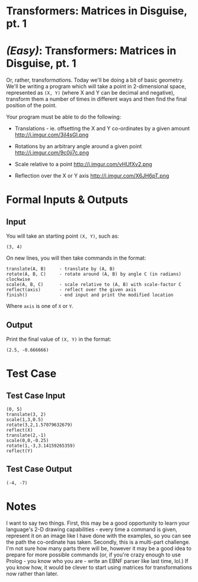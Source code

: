 # Transformers: Matrices in Disguise, pt. 1
<div class="md"><h1><a href="#EasyIcon"></a> <em>(Easy)</em>: Transformers: Matrices in Disguise, pt. 1</h1>
<p>Or, rather, transform<em>ation</em>s. Today we'll be doing a bit of basic geometry. We'll be writing a program which will take a point in 2-dimensional space, represented as <code>(X, Y)</code> (where X and Y can be decimal and negative), transform them a number of times in different ways and then find the final position of the point.</p>
<p>Your program must be able to do the following:</p>
<ul>
<li><p>Translations - ie. offsetting the X and Y co-ordinates by a given amount <a href="http://i.imgur.com/3jI4sGI.png">http://i.imgur.com/3jI4sGI.png</a></p></li>
<li><p>Rotations by an arbitrary angle around a given point <a href="http://i.imgur.com/9c0ji7c.png">http://i.imgur.com/9c0ji7c.png</a></p></li>
<li><p>Scale relative to a point <a href="http://i.imgur.com/vHUfXv2.png">http://i.imgur.com/vHUfXv2.png</a></p></li>
<li><p>Reflection over the X or Y axis <a href="http://i.imgur.com/X6JH6pT.png">http://i.imgur.com/X6JH6pT.png</a></p></li>
</ul>
<h1>Formal Inputs &amp; Outputs</h1>
<h2>Input</h2>
<p>You will take an starting point <code>(X, Y)</code>, such as:</p>
<pre><code>(3, 4)
</code></pre>
<p>On new lines, you will then take commands in the format:</p>
<pre><code>translate(A, B)     - translate by (A, B)
rotate(A, B, C)     - rotate around (A, B) by angle C (in radians) clockwise
scale(A, B, C)      - scale relative to (A, B) with scale-factor C
reflect(axis)       - reflect over the given axis
finish()            - end input and print the modified location
</code></pre>
<p>Where <code>axis</code> is one of <code>X</code> or <code>Y</code>.</p>
<h2>Output</h2>
<p>Print the final value of <code>(X, Y)</code> in the format:</p>
<pre><code>(2.5, -0.666666)
</code></pre>
<h1>Test Case</h1>
<h2>Test Case Input</h2>
<pre><code>(0, 5)
translate(3, 2)
scale(1,3,0.5)
rotate(3,2,1.57079632679)
reflect(X) 
translate(2,-1)
scale(0,0,-0.25)
rotate(1,-3,3.14159265359)
reflect(Y)
</code></pre>
<h2>Test Case Output</h2>
<pre><code>(-4, -7)
</code></pre>
<h1>Notes</h1>
<p>I want to say two things. First, this may be a good opportunity to learn your language's 2-D drawing capabilities - every time a command is given, represent it on an image like I have done with the examples, so you can see the path the co-ordinate has taken. Secondly, this is a multi-part challenge. I'm not sure how many parts there will be, however it may be a good idea to prepare for more possible commands (or, if you're crazy enough to use Prolog - you know who you are - write an EBNF parser like last time, lol.) If you know how, it would be clever to start using matrices for transformations now rather than later.</p>
</div>
